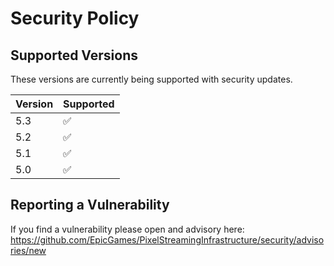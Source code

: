 # Security Policy

## Supported Versions

These versions are currently being supported with security updates.

| Version | Supported          |
| ------- | ------------------ |
| 5.3     | :white_check_mark: |
| 5.2     | :white_check_mark: |
| 5.1     | :white_check_mark: |
| 5.0     | :white_check_mark: |

## Reporting a Vulnerability

If you find a vulnerability please open and advisory here: https://github.com/EpicGames/PixelStreamingInfrastructure/security/advisories/new
